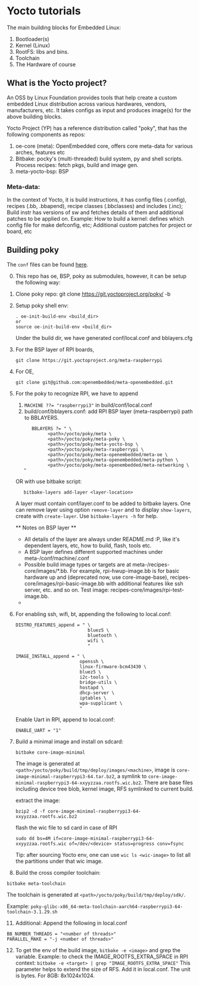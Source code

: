 # Yocto tutorials

The main building blocks for Embedded Linux:
1. Bootloader(s)
2. Kernel (Linux)
3. RootFS: libs and bins.
4. Toolchain
5. The Hardware of course


## What is the Yocto project?

An OSS by Linux Foundation provides tools that help create a custom embedded Linux distribution across various hardwares, vendors, manufacturers, etc.
It takes configs as input and produces image(s) for the above building blocks.

Yocto Project (YP) has a reference distribution called "poky", that has the following components as repos:

1. oe-core (meta): OpenEmbedded core, offers core meta-data for various arches, features etc
2. Bitbake: pocky's (multi-threaded) build system, py and shell scripts. Process recipes: fetch pkgs, build and image gen.
3. meta-yocto-bsp: BSP

### Meta-data:
In the context of Yocto, it is build instructions, it has config files (.config), recipes (.bb, .bbapend), recipe classes (.bbclasses) and includes (.inc);
Build instr has versions of sw and fetches details of them and additional patches to be applied on.
Example: How to build a kernel: defines which config file  for make defconfig, etc; Additional custom patches for project or board, etc


## Building poky

The `conf` files can be found [here](./conf/).

0. This repo has oe, BSP, poky as submodules, however, it can be setup the following way:
1. Clone poky repo: git clone https://git.yoctoproject.org/poky/ -b <branch>
2. Setup poky shell env:
      ```
      . oe-init-build-env <build_dir>
      or
      source oe-init-build-env <build_dir>
      ```
   Under the build dir, we have generated conf/local.conf and bblayers.cfg
3. For the BSP layer of RPI boards,
   ```
   git clone https://git.yoctoproject.org/meta-raspberrypi
   ```
4. For OE,
   ```
   git clone git@github.com:openembedded/meta-openembedded.git
   ```
5. For the poky to recognize RPI, we have to append
   1. `MACHINE ??= "raspberrypi3"` in build/conf/local.conf
   2. build/conf/bblayers.conf: add RPI BSP layer (meta-raspberrypi) path to BBLAYERS.

   ```shell
         BBLAYERS ?= " \
               <path>/yocto/poky/meta \
               <path>/yocto/poky/meta-poky \
               <path>/yocto/poky/meta-yocto-bsp \
               <path>/yocto/poky/meta-raspberrypi \
               <path>/yocto/poky/meta-openembedded/meta-oe \
               <path>/yocto/poky/meta-openembedded/meta-python \
               <path>/yocto/poky/meta-openembedded/meta-networking \
      "
   ```

   OR
   with use bitbake script:
   ```shell
      bitbake-layers add-layer <layer-location>
   ```
   A layer must contain conf/layer.conf to be added to bitbake layers. One can remove layer using  option `remove-layer`
   and to display `show-layers`, create with `create-layer`. Use `bitbake-layers -h` for help.

   ** Notes on BSP layer **
   - All details of the layer are always under README.md :P, like it's dependent layers, etc, how to build, flash, tools etc.
   - A BSP layer defines different supported machines under meta-<any-bsp-layer>/conf/machine/<Machines>.conf
   - Possible build image types or targets are at  meta-<any-bsp-layer>/recipes-core/images/*.bb. For example, rpi-hwup-image.bb is for basic hardware up and  (deprecated now, use core-image-base), recipes-core/images/rpi-basic-image.bb with additional features like ssh server, etc. and so on. Test image: recipes-core/images/rpi-test-image.bb.
   - 
   
7. For enabling ssh, wifi, bt, appending the following to local.conf:

   ```shell
   DISTRO_FEATURES_append = " \
                              bluez5 \
                              bluetooth \
                              wifi \
                              "
   ```

   ```shell
   IMAGE_INSTALL_append = " \
                           openssh \
                           linux-firmware-bcm43430 \
                           bluez5 \
                           i2c-tools \
                           bridge-utils \
                           hostapd \
                           dhcp-server \
                           iptables \
                           wpa-supplicant \
                           "
   ```

   Enable Uart in RPI, append to local.conf:
   ```shell
   ENABLE_UART = "1"
   ```


8. Build a minimal image and install on sdcard:
   ```
   bitbake core-image-minimal
   ```
   The image is generated at `<path>/yocto/poky/build/tmp/deploy/images/<machine>`, image is `core-image-minimal-raspberrypi3-64.tar.bz2`, a symlink to
   `core-image-minimal-raspberrypi3-64-xxyyzzaa.rootfs.wic.bz2`. There are base files including device tree blob, kernel image, RFS symlinked to current build.

   extract the image:
   ```shell
   bzip2 -d -f core-image-minimal-raspberrypi3-64-xxyyzzaa.rootfs.wic.bz2
   ```
   flash the wic file to sd card in case of RPI
   ```shell
   sudo dd bs=4M if=core-image-minimal-raspberrypi3-64-xxyyzzaa.rootfs.wic of=/dev/<device> status=progress conv=fsync
   ```
   Tip: after sourcing Yocto env, one can use `wic ls <wic-image>` to list all the partitions under that wic image.

10. Build the cross compiler toolchain:

   ```
   bitbake meta-toolchain
   ```
   The toolchain is generated at `<path>/yocto/poky/build/tmp/deploy/sdk/`.

   Example: `poky-glibc-x86_64-meta-toolchain-aarch64-raspberrypi3-64-toolchain-3.1.29.sh`

11. Additional: Append the following in local.conf
   ```shell
   BB_NUMBER_THREADS = "<number of threads>"
   PARALLEL_MAKE = "-j <number of threads>"
   ```
12. To get the env of the build image, `bitbake -e <image>` and grep the variable.
    Example: to check the IMAGE_ROOTFS_EXTRA_SPACE in RPI context:  `bitbake -e <target> | grep "IMAGE_ROOTFS_EXTRA_SPACE"`
    This parameter helps to extend the size of RFS. Add it in local.conf. The unit is bytes. For 8GB: 8x1024x1024.
